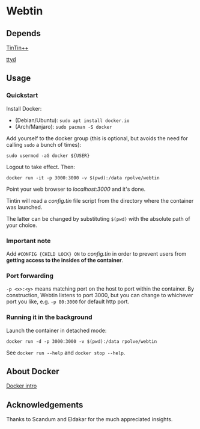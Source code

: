# Webtin

## Depends

[TinTin++](https://tintin.mudhalla.net)

[ttyd](https://github.com/tsl0922/ttyd)

## Usage

### Quickstart

Install Docker:

* (Debian/Ubuntu): `sudo apt install docker.io`
* (Arch/Manjaro): `sudo pacman -S docker`

Add yourself to the docker group (this is optional, but avoids the need for calling `sudo` a bunch of times):

```
sudo usermod -aG docker ${USER}
```

Logout to take effect. Then:

```
docker run -it -p 3000:3000 -v $(pwd):/data rpolve/webtin
```

Point your web browser to _localhost:3000_ and it's done.

Tintin will read a _config.tin_ file script from the directory where the container was launched.

The latter can be changed by substituting `$(pwd)` with the absolute path of your choice.

### Important note

Add `#CONFIG {CHILD LOCK} ON` to _config.tin_ in order to prevent users from __getting access to the insides of the container__.

### Port forwarding

`-p <x>:<y>` means matching port <x> on the host to port <y> within the container. By construction, Webtin listens to port 3000, but you can change <x> to whichever port you like, e.g. `-p 80:3000` for default http port.

### Running it in the background

Launch the container in detached mode: 

```
docker run -d -p 3000:3000 -v $(pwd):/data rpolve/webtin
```

See `docker run --help` and `docker stop --help`.

## About Docker

[Docker intro](https://docs.docker.com/get-started/overview/)

## Acknowledgements

Thanks to Scandum and Eldakar for the much appreciated insights.
